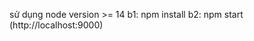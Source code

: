 sử dụng node version >= 14
b1: npm install
b2: npm start (http://localhost:9000)

<!-- const dataAdmim = {
  "loginID": "loitd",
  "permission": true,
  "imageAdmin":
    "https://res.cloudinary.com/nghiemduong2000/image/upload/v1620542467/VMOflix%20Project/VMOflix%20-%20base/1f41f01769219a40f837861852b1afb2_riafjw.webp",
  "password": "Aa12345",
};

const dataUser = {
  "userName": "1",
  "imageUser":
    "https://res.cloudinary.com/nghiemduong2000/image/upload/v1620542467/VMOflix%20Project/VMOflix%20-%20base/1f41f01769219a40f837861852b1afb2_riafjw.webp",
  "userEmail": "loitest@gmail.com",
  "userPassword": "Aa12345",
  "isActive": true,
}; -->

<!-- https://github.com:khlevon/node-ytdl-core.git#v4.11.4-patch.2 -->